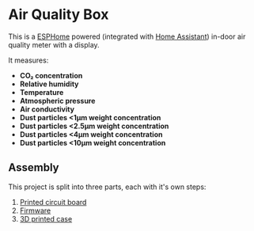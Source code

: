 # Air Quality Box

This is a [ESPHome](https://esphome.io/) powered (integrated
with [Home Assistant](https://www.home-assistant.io/))
in-door air quality meter with a display.

It measures:
* **CO₂ concentration**
* **Relative humidity**
* **Temperature**
* **Atmospheric pressure**
* **Air conductivity**
* **Dust particles <1µm weight concentration**
* **Dust particles <2.5µm weight concentration**
* **Dust particles <4µm weight concentration**
* **Dust particles <10µm weight concentration**

## Assembly

This project is split into three parts, each with it's own steps:
1. [Printed circuit board](./pcb/)
2. [Firmware](./firmware/)
3. [3D printed case](./case/)
